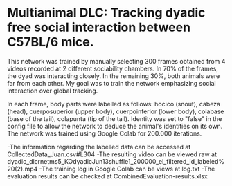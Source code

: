 # Multianimal DLC: Tracking dyadic free social interaction between C57BL/6 mice.

This network was trained by manually selecting 300 frames obtained from 4 videos recorded at 2 different sociability chambers.
In 70% of the frames, the dyad was interacting closely. In the remaining 30%, both animals were far from each other.
My goal was to train the network emphasizing social interaction over global tracking.

In each frame, body parts were labelled as follows: hocico (snout), cabeza (head), cuerposuperior (upper body), cuerpoinferior (lower body), colabase (base of the tail), colapunta (tip of the tail). Identity was set to "false" in the config file to allow the network to deduce the animal's identities on its own.
The network was trained using Google Colab for 200.000 iterations.

-The information regarding the labelled data can be accessed at CollectedData_Juan.csv#L304
-The resulting video can be viewed raw at dyadic_dlcrnetms5_KOdyadicJun13shuffle1_200000_el_filtered_id_labeled%20(2).mp4
-The training log in Google Colab can be views at log.txt
-The evaluation results can be checked at CombinedEvaluation-results.xlsx
